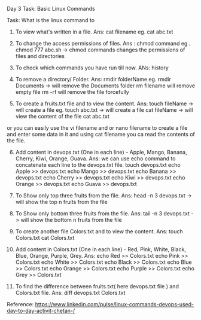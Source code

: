 Day 3 Task: Basic Linux Commands

Task: What is the linux command to

1. To view what's written in a file.
Ans: cat filename 
eg. cat abc.txt

2. To change the access permissions of files.
Ans : chmod command
eg .  chmod 777 abc.sh -> chmod commands changes the permissions of files and directories

3. To check which commands you have run till now.
ANs:  history

4. To remove a directory/ Folder.
Ans:  rmdir folderName
eg. rmdir Documents -> will remove the Documents folder
    rm filename will remove empty file
    rm -rf will remove the file forcefully

5. To create a fruits.txt file and to view the content.
Ans:  touch fileName -> will create a file
eg. touch abc.txt -> will create a file
cat fileName -> will view the content of the file
cat abc.txt

or you can easily use the vi filename and or nano filename to create a file and enter some data in it and using cat filename you ca read the contents of the file.

6. Add content in devops.txt (One in each line) - Apple, Mango, Banana, Cherry, Kiwi, Orange, Guava.
Ans: we can use echo command to concatenate each line to the devops.txt file.
touch devops.txt
echo Apple >> devops.txt
echo Mango >> devops.txt
echo Banana >> devops.txt
echo Cherry >> devops.txt
echo Kiwi >> devops.txt
echo Orange >> devops.txt
echo Guava >> devops.txt

7. To Show only top three fruits from the file.
Ans: head -n 3 devops.txt -> will show the top n fruits from the file

8. To Show only bottom three fruits from the file.
Ans: tail -n 3 devops.txt -> will show the bottom n fruits from the file

9. To create another file Colors.txt and to view the content.
Ans: touch Colors.txt
     cat Colors.txt

10. Add content in Colors.txt (One in each line) - Red, Pink, White, Black, Blue, Orange, Purple, Grey.
Ans:    echo Red >> Colors.txt
        echo Pink >> Colors.txt
        echo White >> Colors.txt
        echo Black >> Colors.txt
        echo Blue >> Colors.txt
        echo Orange >> Colors.txt
        echo Purple >> Colors.txt
        echo Grey >> Colors.txt
        
11. To find the difference between fruits.txt( here devops.txt file ) and Colors.txt file.
Ans: diff  devops.txt  Colors.txt


Reference: https://www.linkedin.com/pulse/linux-commands-devops-used-day-to-day-activit-chetan-/
